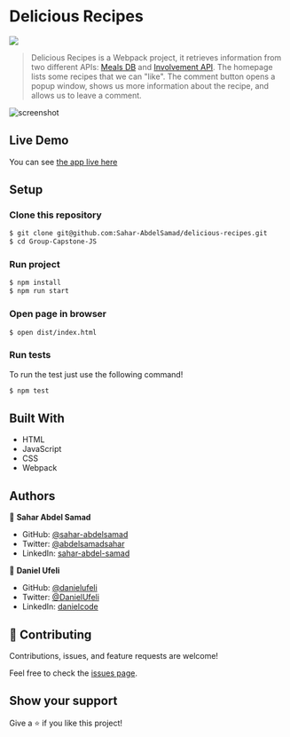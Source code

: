 # Delicious Recipes

![](https://img.shields.io/badge/Microverse-blueviolet)
> Delicious Recipes is a Webpack project, it retrieves information from two different APIs: [Meals DB](https://www.themealdb.com/api.php) and [Involvement API](https://www.notion.so/microverse/Involvement-API-869e60b5ad104603aa6db59e08150270).
> The homepage lists some recipes that we can "like".
> The comment button opens a popup window, shows us more information about the recipe, and allows us to leave a comment.

![screenshot](./Screenshot.gif)

## Live Demo

You can see [the app live here](https://sahar-abdelsamad.github.io/delicious-recipes/)

## Setup

### Clone this repository

```bash
$ git clone git@github.com:Sahar-AbdelSamad/delicious-recipes.git
$ cd Group-Capstone-JS
```

### Run project

```bash
$ npm install
$ npm run start
```

### Open page in browser

```bash
$ open dist/index.html
```

### Run tests

To run the test just use the following command!

```bash
$ npm test
```

## Built With

- HTML
- JavaScript
- CSS
- Webpack

## Authors

👤 **Sahar Abdel Samad**

- GitHub: [@sahar-abdelsamad](https://github.com/Sahar-AbdelSamad)
- Twitter: [@abdelsamadsahar](https://twitter.com/AbdelSamadSahar)
- LinkedIn: [sahar-abdel-samad](https://www.linkedin.com/in/sahar-abdel-samad/)

👤 **Daniel Ufeli**

- GitHub: [@danielufeli](https://github.com/danielufeli)
- Twitter: [@DanielUfeli](https://twitter.com/danielufeli)
- LinkedIn: [danielcode](https://www.linkedin.com/in/danielcode/)

## 🤝 Contributing

Contributions, issues, and feature requests are welcome!

Feel free to check the [issues page](https://github.com/Sahar-AbdelSamad/delicious-recipes/issues).

## Show your support

Give a ⭐️ if you like this project!
